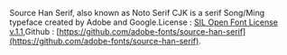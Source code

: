 Source Han Serif, also known as Noto Serif CJK is a serif Song/Ming typeface created by Adobe and Google.License : [SIL Open Font License v.1.1](http://scripts.sil.org/cms/scripts/page.php?site_id=nrsi&id=OFL),Github : [https://github.com/adobe-fonts/source-han-serif](https://github.com/adobe-fonts/source-han-serif).